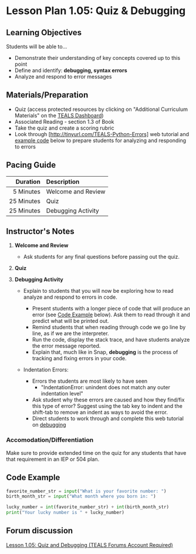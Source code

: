 # Lesson Plan 1.05: Quiz & Debugging

## Learning Objectives
Students will be able to...
* Demonstrate their understanding of key concepts covered up to this point
* Define and identify: **debugging, syntax errors**
* Analyze and respond to error messages

## Materials/Preparation
* Quiz (access protected resources by clicking on "Additional Curriculum Materials" on the
  [TEALS Dashboard])
* Associated Reading - section 1.3 of Book
* Take the quiz and create a scoring rubric
* Look through [http://tinyurl.com/TEALS-Python-Errors] web tutorial and [example code] below to
  prepare students for analyzing and responding to errors

## Pacing Guide
| **Duration** | **Description**    |
|-------------:|:-------------------|
|    5 Minutes | Welcome and Review |
|   25 Minutes | Quiz               |
|   25 Minutes | Debugging Activity |

## Instructor's Notes
1. **Welcome and Review**
    * Ask students for any final questions before passing out the quiz.

2. **Quiz**

3. **Debugging Activity**

   * Explain to students that you will now be exploring how to read analyze and respond to errors in
     code.
     * Present students with a longer piece of code that will produce an error (see [Code Example](#code-example) below). Ask
       them to read through it and predict what will be printed out.
     * Remind students that when reading through code we go line by line, as if we are the
       interpreter.
     * Run the code, display the stack trace, and have students analyze the error message reported.
     * Explain that, much like in Snap, **debugging** is the process of tracking and fixing errors
       in your code.

   * Indentation Errors:
     * Errors the students are most likely to have seen
       * "IndentationError: unindent does not match any outer indentation level"
     * Ask student why these errors are caused and how they find/fix this type of error? Suggest
       using the tab key to indent and the shift-tab to remove an indent as ways to avoid the error.
     * Direct students to work through and complete this web tutorial on [debugging]

### Accomodation/Differentiation
Make sure to provide extended time on the quiz for any students that have that requirement in an IEP
or 504 plan.


## Code Example
```Python
favorite_number_str = input("What is your favorite number: ")
birth_month_str = input("What month where you born in: ")

lucky_number = int(favorite_number_str) + int(birth_month_str)
print("Your lucky number is " + lucky_number)
```




## Forum discussion
[Lesson 1.05: Quiz and Debugging (TEALS Forums Account Required)](https://forums.tealsk12.org/c/2nd-semester-unit-1/1-05-quiz-debugging)


[TEALS Dashboard]: http://www.tealsk12.org/dashboard

[http://tinyurl.com/TEALS-Python-Errors]: http://interactivepython.org/runestone/static/thinkcspy/Debugging/KnowyourerrorMessages.html
[debugging]: http://interactivepython.org/runestone/static/thinkcspy/Debugging/toctree.html
[example code]: #code-example
